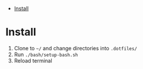 <!-- TOC -->

- [Install](#install)

<!-- /TOC -->

# Install

1. Clone to `~/` and change directories into `.dotfiles/`
2. Run `./bash/setup-bash.sh`
3. Reload terminal
